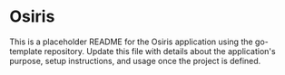 # Osiris

This is a placeholder README for the Osiris application using the go-template
repository. Update this file with details about the application's purpose,
setup instructions, and usage once the project is defined.
